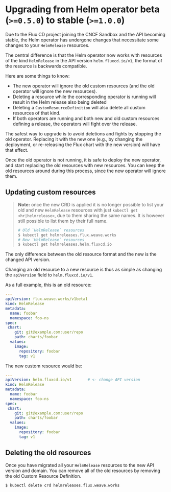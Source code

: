 # Upgrading from Helm operator beta (`>=0.5.0`) to stable (`>=1.0.0`)

Due to the Flux CD project joining the CNCF Sandbox and the API
becoming stable, the Helm operator has undergone changes that
necessitate some changes to your `HelmRelease` resources.

The central difference is that the Helm operator now works with
resources of the kind `HelmRelease` in the API version
`helm.fluxcd.io/v1`, the format of the resource is backwards
compatible.

Here are some things to know:

- The new operator will ignore the old custom resources (and the old
  operator will ignore the new resources).
- Deleting a resource while the corresponding operator is running
  will result in the Helm release also being deleted
- Deleting a `CustomResourceDefinition` will also delete all
  custom resources of that kind.
- If both operators are running and both new and old custom resources
  defining a release, the operators will fight over the release.
  
The safest way to upgrade is to avoid deletions and fights by stopping
the old operator. Replacing it with the new one (e.g., by changing the
deployment, or re-releasing the Flux chart with the new version) will
have that effect.

Once the old operator is not running, it is safe to deploy the new
operator, and start replacing the old resources with new
resources. You can keep the old resources around during this process,
since the new operator will ignore them.

## Updating custom resources

> **Note:** once the new CRD is applied it is no longer possible
> to list your old and new `HelmRelease` resources with just `kubectl
> get <hr|helmrelease>`, due to them sharing the same names. It is
> however still possible to list them by their full name.
>
> ```bash
> # Old `HelmRelease` resources
> $ kubectl get helmreleases.flux.weave.works
> # New `HelmRelease` resources
> $ kubectl get helmreleases.helm.fluxcd.io
> ```

The only difference between the old resource format and the new is
the changed API version.

Changing an old resource to a new resource is thus as simple as
changing the `apiVersion` field to `helm.fluxcd.io/v1`.

As a full example, this is an old resource:

```yaml
---
apiVersion: flux.weave.works/v1beta1
kind: HelmRelease
metadata:
  name: foobar
  namespace: foo-ns
spec:
 chart:
    git: git@example.com:user/repo
    path: charts/foobar
  values:
    image:
      repository: foobar
      tag: v1
```

The new custom resource would be:

```yaml
---
apiVersion: helm.fluxcd.io/v1       # <- change API version
kind: HelmRelease
metadata:
  name: foobar
  namespace: foo-ns
spec:
 chart:
    git: git@example.com:user/repo
    path: charts/foobar
  values:
    image:
      repository: foobar
      tag: v1
```

## Deleting the old resources

Once you have migrated all your `HelmRelease` resources to the new API
version and domain. You can remove all of the old resources by removing
the old Custom Resource Definition.

```sh
$ kubectl delete crd helmreleases.flux.weave.works
```
